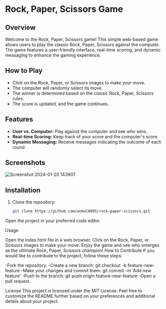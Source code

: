 # Rock, Paper, Scissors Game

## Overview

Welcome to the Rock, Paper, Scissors game! This simple web-based game allows users to play the classic Rock, Paper, Scissors against the computer. The game features a user-friendly interface, real-time scoring, and dynamic messaging to enhance the gaming experience.

## How to Play

- Click on the Rock, Paper, or Scissors images to make your move.
- The computer will randomly select its move.
- The winner is determined based on the classic Rock, Paper, Scissors rules.
- The score is updated, and the game continues.

## Features

- **User vs. Computer:** Play against the computer and see who wins.
- **Real-time Scoring:** Keep track of your score and the computer's score.
- **Dynamic Messaging:** Receive messages indicating the outcome of each round.

## Screenshots

![Screenshot 2024-01-20 143907](https://github.com/anmol0805/ROCK-PAPER-SCISSOR-GAME/assets/119474035/33fea05e-1c00-4aa2-b53b-f200e8483e17)

## Installation

1. Clone the repository:

   ```bash
   git clone https://github.com/anmol0805/rock-paper-scissors.git

Open the project in your preferred code editor.

Usage

Open the index.html file in a web browser.
Click on the Rock, Paper, or Scissors images to make your move.
Enjoy the game and see who emerges as the ultimate Rock, Paper, Scissors champion!
How to Contribute
If you would like to contribute to the project, follow these steps:

-Fork the repository.
-Create a new branch: git checkout -b feature-new-feature
-Make your changes and commit them: git commit -m 'Add new feature'
-Push to the branch: git push origin feature-new-feature
-Open a pull request.

License
This project is licensed under the MIT License.
Feel free to customize the README further based on your preferences and additional details about your project.






